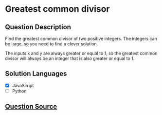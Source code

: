 # Greatest common divisor

## Question Description

Find the greatest common divisor of two positive integers. The integers can be large, so you need to find a clever solution.

The inputs x and y are always greater or equal to 1, so the greatest common divisor will always be an integer that is also greater or equal to 1.

## Solution Languages

- [x] JavaScript
- [ ] Python

## [Question Source](https://www.codewars.com/kata/5500d54c2ebe0a8e8a0003fd)
